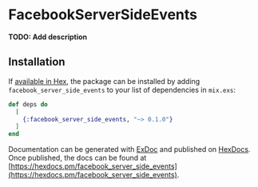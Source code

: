 # FacebookServerSideEvents

**TODO: Add description**

## Installation

If [available in Hex](https://hex.pm/docs/publish), the package can be installed
by adding `facebook_server_side_events` to your list of dependencies in `mix.exs`:

```elixir
def deps do
  [
    {:facebook_server_side_events, "~> 0.1.0"}
  ]
end
```

Documentation can be generated with [ExDoc](https://github.com/elixir-lang/ex_doc)
and published on [HexDocs](https://hexdocs.pm). Once published, the docs can
be found at [https://hexdocs.pm/facebook_server_side_events](https://hexdocs.pm/facebook_server_side_events).

